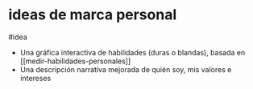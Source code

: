 # ideas de marca personal
#idea 

- Una gráfica interactiva de habilidades (duras o blandas), basada en [[medir-habilidades-personales]]
- Una descripción narrativa mejorada de quién soy, mis valores e intereses